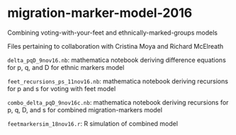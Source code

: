 # migration-marker-model-2016
Combining voting-with-your-feet and ethnically-marked-groups models


Files pertaining to collaboration with Cristina Moya and Richard McElreath

``delta_pqD_9nov16.nb``: mathematica notebook deriving difference equations for p, q, and D for ethnic markers model

``feet_recursions_ps_11nov16.nb``: mathematica notebook deriving recursions for p and s for voting with feet model

``combo_delta_pqD_9nov16c.nb``: mathematica notebook deriving recursions for p, q, D, and s for combined migration-markers model

``feetmarkersim_18nov16.r``: R simulation of combined model
